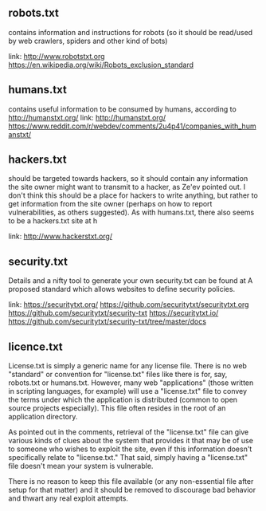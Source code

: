 
## robots.txt

contains information and instructions for robots (so it should be read/used by web crawlers, spiders and other kind of bots)

link:   http://www.robotstxt.org
        https://en.wikipedia.org/wiki/Robots_exclusion_standard


## humans.txt

contains useful information to be consumed by humans, according to http://humanstxt.org/
link:   http://humanstxt.org/
https://www.reddit.com/r/webdev/comments/2u4p41/companies_with_humanstxt/


## hackers.txt

should be targeted towards hackers, so it should contain any information the site owner might want to transmit to a hacker, 
as Ze'ev pointed out. I don't think this should be a place for hackers to write anything, 
but rather to get information from the site owner (perhaps on how to report vulnerabilities, as others suggested).
As with humans.txt, there also seems to be a hackers.txt site at h


link:   http://www.hackerstxt.org/


## security.txt

Details and a nifty tool to generate your own security.txt can be found at 
A proposed standard which allows websites to define security policies.

link:   https://securitytxt.org/
        https://github.com/securitytxt/securitytxt.org
        https://github.com/securitytxt/security-txt
        https://securitytxt.io/
        https://github.com/securitytxt/security-txt/tree/master/docs


## licence.txt

License.txt is simply a generic name for any license file. There is no web "standard" or convention for "license.txt" 
files like there is for, say, robots.txt or humans.txt. However, many web "applications" (those written in scripting
languages, for example) will use a "license.txt" file to convey the terms under which the application is distributed 
(common to open source projects especially). This file often resides in the root of an application directory.

As pointed out in the comments, retrieval of the "license.txt" file can give various kinds of clues about the system 
that provides it that may be of use to someone who wishes to exploit the site, even if this information doesn't specifically 
relate to "license.txt." That said, simply having a "license.txt" file doesn't mean your system is vulnerable.

There is no reason to keep this file available (or any non-essential file after setup for that matter) and it should be 
removed to discourage bad behavior and thwart any real exploit attempts.